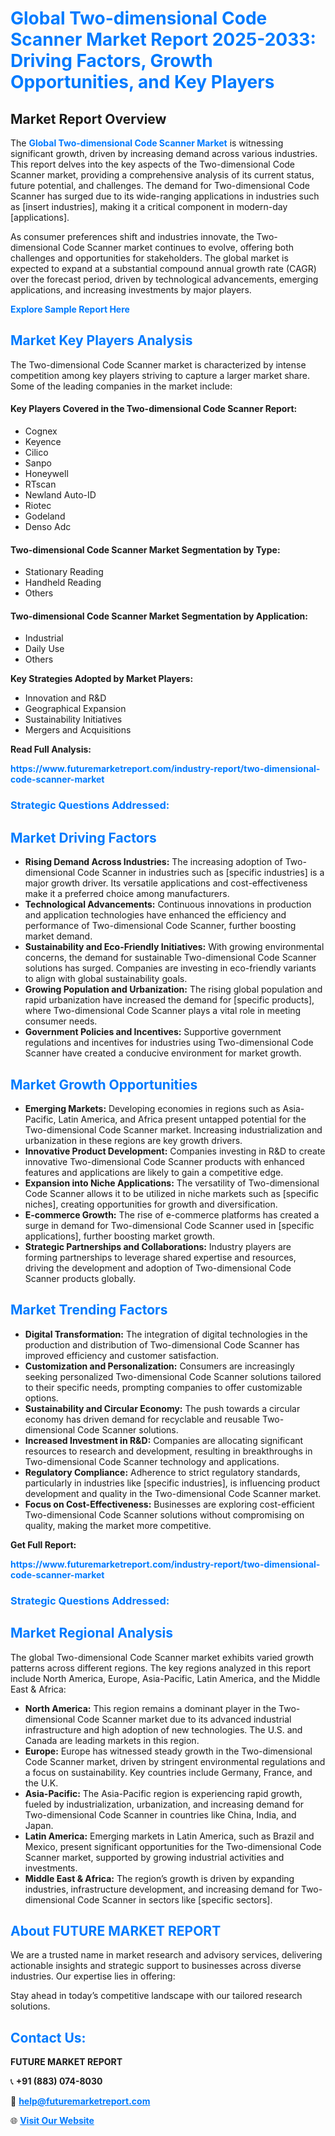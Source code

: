 <h1 style="color: #007BFF;">Global Two-dimensional Code Scanner Market Report 2025-2033: Driving Factors, Growth Opportunities, and Key Players</h1>

<section id="overview">
<h2>Market Report Overview</h2>
<p>The <a href="https://www.futuremarketreport.com/industry-report/two-dimensional-code-scanner-market" style="color: #007BFF; text-decoration: none;"><strong>Global Two-dimensional Code Scanner Market</strong></a> is witnessing significant growth, driven by increasing demand across various industries. This report delves into the key aspects of the Two-dimensional Code Scanner market, providing a comprehensive analysis of its current status, future potential, and challenges. The demand for Two-dimensional Code Scanner has surged due to its wide-ranging applications in industries such as [insert industries], making it a critical component in modern-day [applications].</p>
<p>As consumer preferences shift and industries innovate, the Two-dimensional Code Scanner market continues to evolve, offering both challenges and opportunities for stakeholders. The global market is expected to expand at a substantial compound annual growth rate (CAGR) over the forecast period, driven by technological advancements, emerging applications, and increasing investments by major players.</p>
</section>

<section id="overview">
<p><a href="https://www.futuremarketreport.com/request-sample/reportId=101647" style="color: #007BFF; text-decoration: none;"><strong>Explore Sample Report Here</strong></a></p>
</section>

<section id="key-players">
<h2 style="color: #007BFF;">Market Key Players Analysis</h2>
<p>The Two-dimensional Code Scanner market is characterized by intense competition among key players striving to capture a larger market share. Some of the leading companies in the market include:</p>
<h4>Key Players Covered in the Two-dimensional Code Scanner Report:</h4>
<ul><li>Cognex</li><li>Keyence</li><li>Cilico</li><li>Sanpo</li><li>Honeywell</li><li>RTscan</li><li>Newland Auto-ID</li><li>Riotec</li><li>Godeland</li><li>Denso Adc</li></ul>
<h4>Two-dimensional Code Scanner Market Segmentation by Type:</h4>
<ul><li>Stationary Reading</li><li>Handheld Reading</li><li>Others</li></ul>

<h4>Two-dimensional Code Scanner Market Segmentation by Application:</h4>
<ul><li>Industrial</li><li>Daily Use</li><li>Others</li></ul>
<p><strong>Key Strategies Adopted by Market Players:</strong></p>
<ul>
<li>Innovation and R&D</li>
<li>Geographical Expansion</li>
<li>Sustainability Initiatives</li>
<li>Mergers and Acquisitions</li>
</ul>
</section>

<section>
<p><strong>Read Full Analysis: </strong></p><a href="https://www.futuremarketreport.com/industry-report/two-dimensional-code-scanner-market" style="color: #007BFF; text-decoration: none;"><strong>https://www.futuremarketreport.com/industry-report/two-dimensional-code-scanner-market</strong></a>
<h3 style="color: #007BFF;">Strategic Questions Addressed:</h3>
</section>

<section id="driving-factors">
<h2 style="color: #007BFF;">Market Driving Factors</h2>
<ul>
<li><strong>Rising Demand Across Industries:</strong> The increasing adoption of Two-dimensional Code Scanner in industries such as [specific industries] is a major growth driver. Its versatile applications and cost-effectiveness make it a preferred choice among manufacturers.</li>
<li><strong>Technological Advancements:</strong> Continuous innovations in production and application technologies have enhanced the efficiency and performance of Two-dimensional Code Scanner, further boosting market demand.</li>
<li><strong>Sustainability and Eco-Friendly Initiatives:</strong> With growing environmental concerns, the demand for sustainable Two-dimensional Code Scanner solutions has surged. Companies are investing in eco-friendly variants to align with global sustainability goals.</li>
<li><strong>Growing Population and Urbanization:</strong> The rising global population and rapid urbanization have increased the demand for [specific products], where Two-dimensional Code Scanner plays a vital role in meeting consumer needs.</li>
<li><strong>Government Policies and Incentives:</strong> Supportive government regulations and incentives for industries using Two-dimensional Code Scanner have created a conducive environment for market growth.</li>
</ul>
</section>

<section id="growth-opportunities">
<h2 style="color: #007BFF;">Market Growth Opportunities</h2>
<ul>
<li><strong>Emerging Markets:</strong> Developing economies in regions such as Asia-Pacific, Latin America, and Africa present untapped potential for the Two-dimensional Code Scanner market. Increasing industrialization and urbanization in these regions are key growth drivers.</li>
<li><strong>Innovative Product Development:</strong> Companies investing in R&D to create innovative Two-dimensional Code Scanner products with enhanced features and applications are likely to gain a competitive edge.</li>
<li><strong>Expansion into Niche Applications:</strong> The versatility of Two-dimensional Code Scanner allows it to be utilized in niche markets such as [specific niches], creating opportunities for growth and diversification.</li>
<li><strong>E-commerce Growth:</strong> The rise of e-commerce platforms has created a surge in demand for Two-dimensional Code Scanner used in [specific applications], further boosting market growth.</li>
<li><strong>Strategic Partnerships and Collaborations:</strong> Industry players are forming partnerships to leverage shared expertise and resources, driving the development and adoption of Two-dimensional Code Scanner products globally.</li>
</ul>
</section>

<section id="trending-factors">
<h2 style="color: #007BFF;">Market Trending Factors</h2>
<ul>
<li><strong>Digital Transformation:</strong> The integration of digital technologies in the production and distribution of Two-dimensional Code Scanner has improved efficiency and customer satisfaction.</li>
<li><strong>Customization and Personalization:</strong> Consumers are increasingly seeking personalized Two-dimensional Code Scanner solutions tailored to their specific needs, prompting companies to offer customizable options.</li>
<li><strong>Sustainability and Circular Economy:</strong> The push towards a circular economy has driven demand for recyclable and reusable Two-dimensional Code Scanner solutions.</li>
<li><strong>Increased Investment in R&D:</strong> Companies are allocating significant resources to research and development, resulting in breakthroughs in Two-dimensional Code Scanner technology and applications.</li>
<li><strong>Regulatory Compliance:</strong> Adherence to strict regulatory standards, particularly in industries like [specific industries], is influencing product development and quality in the Two-dimensional Code Scanner market.</li>
<li><strong>Focus on Cost-Effectiveness:</strong> Businesses are exploring cost-efficient Two-dimensional Code Scanner solutions without compromising on quality, making the market more competitive.</li>
</ul>
</section>

<section>
<p><strong>Get Full Report: </strong></p><a href="https://www.futuremarketreport.com/industry-report/two-dimensional-code-scanner-market" style="color: #007BFF; text-decoration: none;"><strong>https://www.futuremarketreport.com/industry-report/two-dimensional-code-scanner-market</strong></a>
<h3 style="color: #007BFF;">Strategic Questions Addressed:</h3>
</section>


<section id="regional-analysis">
<h2 style="color: #007BFF;">Market Regional Analysis</h2>
<p>The global Two-dimensional Code Scanner market exhibits varied growth patterns across different regions. The key regions analyzed in this report include North America, Europe, Asia-Pacific, Latin America, and the Middle East & Africa:</p>
<ul>
<li><strong>North America:</strong> This region remains a dominant player in the Two-dimensional Code Scanner market due to its advanced industrial infrastructure and high adoption of new technologies. The U.S. and Canada are leading markets in this region.</li>
<li><strong>Europe:</strong> Europe has witnessed steady growth in the Two-dimensional Code Scanner market, driven by stringent environmental regulations and a focus on sustainability. Key countries include Germany, France, and the U.K.</li>
<li><strong>Asia-Pacific:</strong> The Asia-Pacific region is experiencing rapid growth, fueled by industrialization, urbanization, and increasing demand for Two-dimensional Code Scanner in countries like China, India, and Japan.</li>
<li><strong>Latin America:</strong> Emerging markets in Latin America, such as Brazil and Mexico, present significant opportunities for the Two-dimensional Code Scanner market, supported by growing industrial activities and investments.</li>
<li><strong>Middle East & Africa:</strong> The region’s growth is driven by expanding industries, infrastructure development, and increasing demand for Two-dimensional Code Scanner in sectors like [specific sectors].</li>
</ul>
</section>

<footer>
<h2 style="color: #007BFF;">About FUTURE MARKET REPORT</h2>
<p>We are a trusted name in market research and advisory services, delivering actionable insights and strategic support to businesses across diverse industries. Our expertise lies in offering:</p>

<p>Stay ahead in today’s competitive landscape with our tailored research solutions.</p>

<h2 style="color: #007BFF;">Contact Us:</h2>
<p><strong>FUTURE MARKET REPORT</strong></p>
<p>📞 <strong>+91 (883) 074-8030</strong></p>
<p>📧 <strong><a href="mailto:help@futuremarketreport.com" style="color: #007BFF;">help@futuremarketreport.com</a></strong></p>
<p>🌐 <strong><a href="https://www.futuremarketreport.com/" style="color: #007BFF;">Visit Our Website</a></strong></p>
</footer>